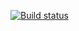 [![Build status](https://ci.appveyor.com/api/projects/status/n01tc1o3cd8sg33e/branch/main?svg=true)](https://ci.appveyor.com/project/Mica78/netology-ra-router-crud/branch/main)
